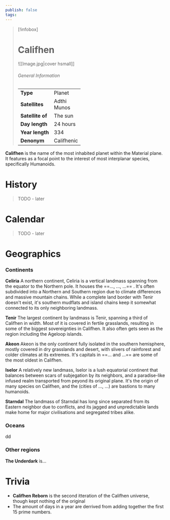 ```yaml
---
publish: false
tags:
---
```

> [!infobox]  
> # Califhen
> ![[Image.jpg|cover hsmall]]  
> ###### General Information  
> | | |  
> |---|---|  
> | **Type** | Planet |
> | **Satellites** | Adthi<br>Munos |
> | **Satellite of** | The sun |
> | **Day length** | 24 hours |
> | **Year length** | 334 |
> | **Denonym** | Califhenic |

**Califhen** is the name of the most inhabited planet within the Material plane. It features as a focal point to the interest of most interplanar species, specifically Humanoids.
# History
> TODO - later
# Calendar
> TODO - later
# Geographics
### Continents
**Celiria**
	A northern continent, Celiria is a vertical landmass spanning from the equator to the Northern pole. It houses the ==..., ..., ...== . It's often subdivided into a Northern and Southern region due to climate differences and massive mountain chains.
	While a complete land border with Tenir doesn't exist, it's southern mudflats and island chains keep it somewhat connected to its only neighboring landmass.

**Tenir**
	The largest continent by landmass is Tenir, spanning a third of Califhen in width. Most of it is covered in fertile grasslands, resulting in some of the biggest sovereignties in Califhen. It also often gets seen as the region including the Ageloop islands.

**Akeon**
	Akeon is the only continent fully isolated in the southern hemisphere, mostly covered in dry grasslands and desert, with slivers of rainforest and colder climates at its extremes. It's capitals in ==... and ...== are some of the most oldest in Califhen.

**Iselor**
	A relatively new landmass, Iselor is a lush equatorial continent that balances between scars of subjegation by its neighbors, and a paradise-like infused realm transported from peyond its original plane. It's the origin of many species on Califhen, and the (cities of ..., ...) are bastions to many humanoids.

**Starndal**
	The landmass of Starndal has long since separated from its Eastern neighbor due to conflicts, and its jagged and unpredictable lands make home for major civilisations and segregated tribes alike. 
### Oceans
dd
### Other regions
**The Underdark** is...
# Trivia
- **Califhen Reborn** is the second itteration of the Califhen universe, though kept nothing of the original
- The amount of days in a year are derrived from adding together the first 15 prime numbers.
